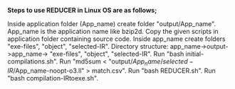 **Steps to use REDUCER in Linux OS are as follows;**

Inside application folder (App_name) create folder "output/App_name". App_name is the application name like bzip2d.
Copy the given scripts in application folder containing source code.
Inside app_name create folders "exe-files", "object", "selected-IR".
Directory structure: app_name->output->app_name-> "exe-files", "object", "selected-IR".
Run "bash initial-compilations.sh".
Run "md5sum < "output/$App_name/selected-IR/$App_name-noopt-o3.ll" > match.csv".
Run "bash REDUCER.sh".
Run "bash compilation-IRtoexe.sh".
